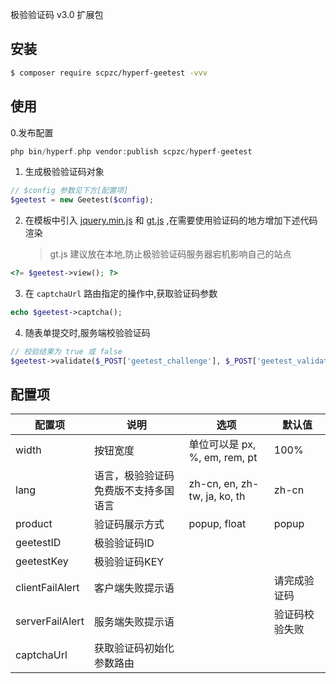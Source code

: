 极验验证码 v3.0 扩展包

## 安装

``` bash
$ composer require scpzc/hyperf-geetest -vvv
```

## 使用
0.发布配置

```php
php bin/hyperf.php vendor:publish scpzc/hyperf-geetest
```

1. 生成极验验证码对象

``` php
// $config 参数见下方[配置项]
$geetest = new Geetest($config);
```

2. 在模板中引入 [jquery.min.js](https://cdn.bootcss.com/jquery/3.3.1/jquery.min.js) 和 [gt.js](http://static.geetest.com/static/tools/gt.js) ,在需要使用验证码的地方增加下述代码渲染

    > gt.js 建议放在本地,防止极验验证码服务器宕机影响自己的站点
    
``` php
<?= $geetest->view(); ?>
```
3. 在 `captchaUrl` 路由指定的操作中,获取验证码参数

```php
echo $geetest->captcha();
```
4. 随表单提交时,服务端校验验证码

```php
// 校验结果为 true 或 false
$geetest->validate($_POST['geetest_challenge'], $_POST['geetest_validate'], $_POST['geetest_seccode']);
```

## 配置项

| 配置项  | 说明  | 选项  | 默认值  |
| ------------ | ------------ | ------------ | ------------ |
| width | 按钮宽度  | 单位可以是 px, %, em, rem, pt  | 100%|
| lang | 语言，极验验证码免费版不支持多国语言  | zh-cn, en, zh-tw, ja, ko, th  | zh-cn  |
| product  | 验证码展示方式  | popup, float  | popup  |
| geetestID  | 极验验证码ID  |   |   |
| geetestKey  | 极验验证码KEY  |   |   |
| clientFailAlert  | 客户端失败提示语  |   | 请完成验证码  |
| serverFailAlert  | 服务端失败提示语  |   | 验证码校验失败  |
| captchaUrl  | 获取验证码初始化参数路由  |   |   |

